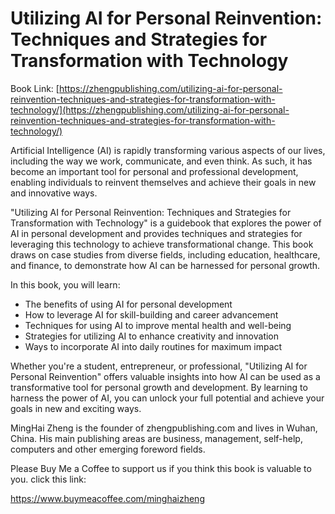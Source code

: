 # Utilizing AI for Personal Reinvention: Techniques and Strategies for Transformation with Technology

Book Link: [https://zhengpublishing.com/utilizing-ai-for-personal-reinvention-techniques-and-strategies-for-transformation-with-technology/](https://zhengpublishing.com/utilizing-ai-for-personal-reinvention-techniques-and-strategies-for-transformation-with-technology/)

Artificial Intelligence (AI) is rapidly transforming various aspects of our lives, including the way we work, communicate, and even think. As such, it has become an important tool for personal and professional development, enabling individuals to reinvent themselves and achieve their goals in new and innovative ways.

"Utilizing AI for Personal Reinvention: Techniques and Strategies for Transformation with Technology" is a guidebook that explores the power of AI in personal development and provides techniques and strategies for leveraging this technology to achieve transformational change. This book draws on case studies from diverse fields, including education, healthcare, and finance, to demonstrate how AI can be harnessed for personal growth.

In this book, you will learn:

* The benefits of using AI for personal development
* How to leverage AI for skill-building and career advancement
* Techniques for using AI to improve mental health and well-being
* Strategies for utilizing AI to enhance creativity and innovation
* Ways to incorporate AI into daily routines for maximum impact

Whether you're a student, entrepreneur, or professional, "Utilizing AI for Personal Reinvention" offers valuable insights into how AI can be used as a transformative tool for personal growth and development. By learning to harness the power of AI, you can unlock your full potential and achieve your goals in new and exciting ways.

MingHai Zheng is the founder of zhengpublishing.com and lives in Wuhan, China. His main publishing areas are business, management, self-help, computers and other emerging foreword fields.

Please Buy Me a Coffee to support us if you think this book is valuable to you. click this link:

https://www.buymeacoffee.com/minghaizheng
